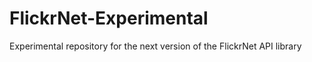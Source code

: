 FlickrNet-Experimental
======================

Experimental repository for the next version of the FlickrNet API library
